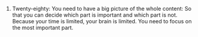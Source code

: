 1. Twenty-eighty:  You need to have a big picture of the whole content: So that you can decide which part is important and which part is not. Because your time is limited, your brain is limited. You need to focus on the most important part. 
